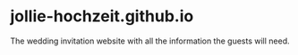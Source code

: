 # jollie-hochzeit.github.io
The wedding invitation website with all the information the guests will need.
